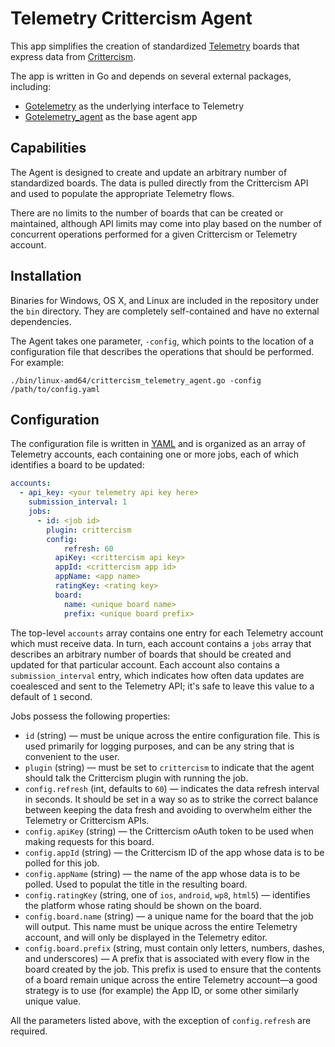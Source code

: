 # Telemetry Crittercism Agent

This app simplifies the creation of standardized [Telemetry](https://telemetryapp.com) boards that express data from [Crittercism](http://www.crittercism.com).

The app is written in Go and depends on several external packages, including:

- [Gotelemetry](https://github.com/telemetryapp/gotelemetry) as the underlying interface to Telemetry
- [Gotelemetry_agent](https://github.com/telemetryapp/gotelemetry_agent) as the base agent app

## Capabilities

The Agent is designed to create and update an arbitrary number of standardized boards. The data is pulled directly from the Crittercism API and used to populate the appropriate Telemetry flows.

There are no limits to the number of boards that can be created or maintained, although API limits may come into play based on the number of concurrent operations performed for a given Crittercism or Telemetry account.

## Installation

Binaries for Windows, OS X, and Linux are included in the repository under the `bin` directory. They are completely self-contained and have no external dependencies.

The Agent takes one parameter, `-config`, which points to the location of a configuration file that describes the operations that should be performed. For example:

```
./bin/linux-amd64/crittercism_telemetry_agent.go -config /path/to/config.yaml
```

## Configuration

The configuration file is written in [YAML](http://www.yaml.org) and is organized as an array of Telemetry accounts, each containing one or more jobs, each of which identifies a board to be updated:

```yaml
accounts: 
  - api_key: <your telemetry api key here>
    submission_interval: 1
    jobs:
      - id: <job id>
        plugin: crittercism
        config:
        	refresh: 60
          apiKey: <crittercism api key>
          appId: <crittercism app id>
          appName: <app name>
          ratingKey: <rating key>
          board:
            name: <unique board name>
            prefix: <unique board prefix>
```

The top-level `accounts` array contains one entry for each Telemetry account which must receive data. In turn, each account contains a `jobs` array that describes an arbitrary number of boards that should be created and updated for that particular account. Each account also contains a `submission_interval` entry, which indicates how often data updates are coealesced and sent to the Telemetry API; it's safe to leave this value to a default of `1` second.

Jobs possess the following properties:

- `id` (string) — must be unique across the entire configuration file. This is used primarily for logging purposes, and can be any string that is convenient to the user.
- `plugin` (string) — must be set to `crittercism` to indicate that the agent should talk the Crittercism plugin with running the job.
- `config.refresh` (int, defaults to `60`) — indicates the data refresh interval in seconds. It should be set in a way so as to strike the correct balance between keeping the data fresh and avoiding to overwhelm either the Telemetry or Crittercism APIs.
- `config.apiKey` (string) — the Crittercism oAuth token to be used when making requests for this board.
- `config.appId` (string) — the Crittercism ID of the app whose data is to be polled for this job.
- `config.appName` (string) — the name of the app whose data is to be polled. Used to populat the title in the resulting board.
- `config.ratingKey` (string, one of `ios`, `android`, `wp8`, `html5`) — identifies the platform whose rating should be shown on the board.
- `config.board.name` (string) — a unique name for the board that the job will output. This name must be unique across the entire Telemetry account, and will only be displayed in the Telemetry editor.
- `config.board.prefix` (string, must contain only letters, numbers, dashes, and underscores) — A prefix that is associated with every flow in the board created by the job. This prefix is used to ensure that the contents of a board remain unique across the entire Telemetry account—a good strategy is to use (for example) the App ID, or some other similarly unique value.

All the parameters listed above, with the exception of `config.refresh` are required.



